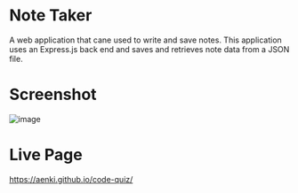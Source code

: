 # Note Taker
A web application that cane used to write and save notes. This application uses an Express.js back end and saves and retrieves note data from a JSON file.

# Screenshot
![image](https://user-images.githubusercontent.com/22924230/169712000-06408b9e-b384-4f05-89f9-210460e487a9.png)


# Live Page
 https://aenki.github.io/code-quiz/
